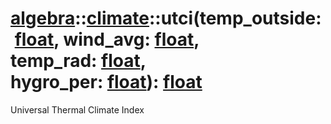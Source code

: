 # [algebra](/libs/algebra/)::[climate](/libs/algebra/climate/)::utci(temp_outside:&nbsp;[float](/libs/std/core/type.float.md), wind_avg:&nbsp;[float](/libs/std/core/type.float.md), temp_rad:&nbsp;[float](/libs/std/core/type.float.md), hygro_per:&nbsp;[float](/libs/std/core/type.float.md)):&nbsp;[float](/libs/std/core/type.float.md)
Universal Thermal Climate Index
